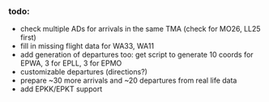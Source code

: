 ### todo:
* check multiple ADs for arrivals in the same TMA (check for MO26, LL25 first)
* fill in missing flight data for WA33, WA11
* add generation of departures too: get script to generate 10 coords for EPWA, 3 for EPLL, 3 for EPMO
* customizable departures (directions?)
* prepare ~30 more arrivals and ~20 departures from real life data
* add EPKK/EPKT support